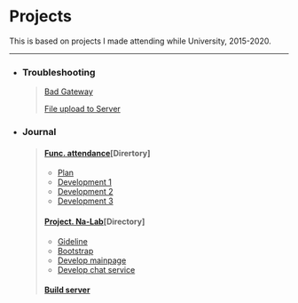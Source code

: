 # Projects
This is based on projects I made attending while University, 2015-2020.



---

- ### Troubleshooting

  >[Bad Gateway](https://github.com/yongbj96/Projects/blob/main/01%20Troubleshooting/01%20Schoolware-Bad%20Gateway.md)
  >
  >[File upload to Server](https://github.com/yongbj96/Projects/blob/main/01%20Troubleshooting/02%20File-upload.md)



- ### Journal

  >#### [Func. attendance](https://github.com/yongbj96/Projects/tree/main/02%20Journal/01%20Schoolware-attendance)[Dirertory]
  >
  >- [Plan](https://github.com/yongbj96/Projects/blob/main/02%20Journal/01%20Schoolware-attendance/01%20Plan.md)
  >- [Development 1](https://github.com/yongbj96/Projects/blob/main/02%20Journal/01%20Schoolware-attendance/02%20Development%201.md)
  >- [Development 2](https://github.com/yongbj96/Projects/blob/main/02%20Journal/01%20Schoolware-attendance/03%20Development%202.md)
  >- [Development 3](https://github.com/yongbj96/Projects/blob/main/02%20Journal/01%20Schoolware-attendance/04%20Development%203.md)
  >
  >
  >
  >#### [Project. Na-Lab](https://github.com/yongbj96/Projects/tree/main/02%20Journal/02%20NaLab-Project)[Directory]
  >
  >- [Gideline](https://github.com/yongbj96/Projects/blob/main/02%20Journal/02%20NaLab-Project/01%20Build.md)
  >- [Bootstrap](https://github.com/yongbj96/Projects/blob/main/02%20Journal/02%20NaLab-Project/02%20Bootstrap.md)
  >- [Develop mainpage](https://github.com/yongbj96/Projects/blob/main/02%20Journal/02%20NaLab-Project/03%20Mainpage.md)
  >- [Develop chat service](https://github.com/yongbj96/Projects/blob/main/02%20Journal/02%20NaLab-Project/04%20Chat.md)
  >
  >
  >
  >#### [Build server](https://github.com/yongbj96/Projects/blob/main/02%20Journal/03%20Server-Build/01%20Server-Build.md)

